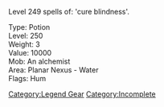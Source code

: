 Level 249 spells of: 'cure blindness'.

Type: Potion  
Level: 250  
Weight: 3  
Value: 10000  
Mob: An alchemist  
Area: Planar Nexus - Water  
Flags: Hum  

[Category:Legend Gear](Category:Legend_Gear "wikilink")
[Category:Incomplete](Category:Incomplete "wikilink")

